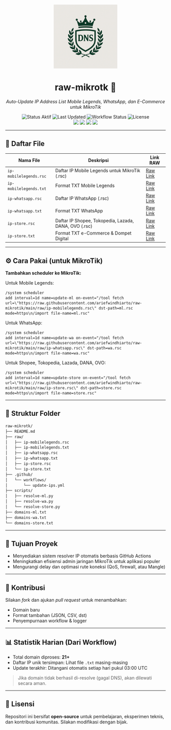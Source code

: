 <p align="center">
  <img src="https://raw.githubusercontent.com/ariefwindhiarto/Mirror-CDN/main/logo-cdn-kerajaan.png" alt="Logo Mirror-CDN" width="200"/>
</p>

<h1 align="center">raw-mikrotk 👑</h1>
<p align="center"><i>Auto-Update IP Address List Mobile Legends, WhatsApp, dan E-Commerce untuk MikroTik</i></p>

<p align="center">
  <img src="https://img.shields.io/badge/status-AKTIF-success" alt="Status Aktif"/>
  <img src="https://img.shields.io/github/last-commit/ariefwindhiarto/raw-mikrotik?label=update" alt="Last Updated"/>
  <img src="https://img.shields.io/github/actions/workflow/status/ariefwindhiarto/raw-mikrotik/update-ips.yml?label=workflow" alt="Workflow Status"/>
  <img src="https://img.shields.io/github/license/ariefwindhiarto/raw-mikrotik" alt="License"/>

  <br/>

  <img src="https://img.shields.io/badge/domain%20ML-4-orange"/>
  <img src="https://img.shields.io/badge/domain%20WA-5-blue"/>
  <img src="https://img.shields.io/badge/domain%20STORE-12-yellow"/>
  <img src="https://img.shields.io/badge/IP%20Store-20-lightgrey"/>
</p>

---

## 📁 Daftar File

| Nama File | Deskripsi | Link RAW |
|-----------|-----------|----------|
| `ip-mobilelegends.rsc` | Daftar IP Mobile Legends untuk MikroTik (.rsc) | [Raw Link](https://raw.githubusercontent.com/ariefwindhiarto/raw-mikrotik/main/raw/ip-mobilelegends.rsc) |
| `ip-mobilelegends.txt` | Format TXT Mobile Legends | [Raw Link](https://raw.githubusercontent.com/ariefwindhiarto/raw-mikrotik/main/raw/ip-mobilelegends.txt) |
| `ip-whatsapp.rsc` | Daftar IP WhatsApp (.rsc) | [Raw Link](https://raw.githubusercontent.com/ariefwindhiarto/raw-mikrotik/main/raw/ip-whatsapp.rsc) |
| `ip-whatsapp.txt` | Format TXT WhatsApp | [Raw Link](https://raw.githubusercontent.com/ariefwindhiarto/raw-mikrotik/main/raw/ip-whatsapp.txt) |
| `ip-store.rsc` | Daftar IP Shopee, Tokopedia, Lazada, DANA, OVO (.rsc) | [Raw Link](https://raw.githubusercontent.com/ariefwindhiarto/raw-mikrotik/main/raw/ip-store.rsc) |
| `ip-store.txt` | Format TXT e-Commerce & Dompet Digital | [Raw Link](https://raw.githubusercontent.com/ariefwindhiarto/raw-mikrotik/main/raw/ip-store.txt) |

---

## ⚙️ Cara Pakai (untuk MikroTik)

**Tambahkan scheduler ke MikroTik:**

Untuk Mobile Legends:
```rsc
/system scheduler
add interval=1d name=update-ml on-event="/tool fetch url=\"https://raw.githubusercontent.com/ariefwindhiarto/raw-mikrotik/main/raw/ip-mobilelegends.rsc\" dst-path=ml.rsc mode=https\n/import file-name=ml.rsc"
```

Untuk WhatsApp:
```rsc
/system scheduler
add interval=1d name=update-wa on-event="/tool fetch url=\"https://raw.githubusercontent.com/ariefwindhiarto/raw-mikrotik/main/raw/ip-whatsapp.rsc\" dst-path=wa.rsc mode=https\n/import file-name=wa.rsc"
```

Untuk Shopee, Tokopedia, Lazada, DANA, OVO:
```rsc
/system scheduler
add interval=1d name=update-store on-event="/tool fetch url=\"https://raw.githubusercontent.com/ariefwindhiarto/raw-mikrotik/main/raw/ip-store.rsc\" dst-path=store.rsc mode=https\n/import file-name=store.rsc"
```

---

## 🔧 Struktur Folder

```bash
raw-mikrotk/
├── README.md
├── raw/
│   ├── ip-mobilelegends.rsc
│   ├── ip-mobilelegends.txt
│   ├── ip-whatsapp.rsc
│   ├── ip-whatsapp.txt
│   ├── ip-store.rsc
│   └── ip-store.txt
├── .github/
│   └── workflows/
│       └── update-ips.yml
├── scripts/
│   ├── resolve-ml.py
│   ├── resolve-wa.py
│   └── resolve-store.py
├── domains-ml.txt
├── domains-wa.txt
└── domains-store.txt
```

---

## 🎯 Tujuan Proyek

- Menyediakan sistem resolver IP otomatis berbasis GitHub Actions
- Meningkatkan efisiensi admin jaringan MikroTik untuk aplikasi populer
- Mengurangi delay dan optimasi rute koneksi (QoS, firewall, atau Mangle)

---

## 🙏 Kontribusi

Silakan *fork* dan ajukan *pull request* untuk menambahkan:
- Domain baru
- Format tambahan (JSON, CSV, dst)
- Penyempurnaan workflow & logger

---

## 📊 Statistik Harian (Dari Workflow)

- Total domain diproses: **21+**
- Daftar IP unik tersimpan: Lihat file `.txt` masing-masing
- Update terakhir: Ditangani otomatis setiap hari pukul 03:00 UTC

> Jika domain tidak berhasil di-resolve (gagal DNS), akan dilewati secara aman.

---

## 📄 Lisensi

Repositori ini bersifat **open-source** untuk pembelajaran, eksperimen teknis, dan kontribusi komunitas. Silakan modifikasi dengan bijak.
